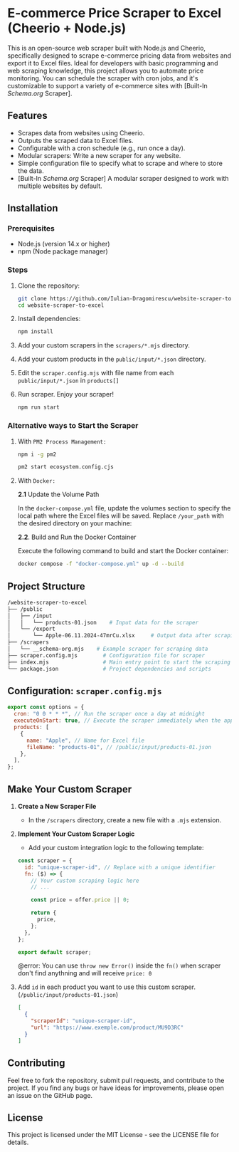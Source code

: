 # E-commerce Price Scraper to Excel (Cheerio + Node.js)

This is an open-source web scraper built with Node.js and Cheerio, specifically designed to scrape e-commerce pricing data from websites and export it to Excel files. Ideal for developers with basic programming and web scraping knowledge, this project allows you to automate price monitoring. You can schedule the scraper with cron jobs, and it's customizable to support a variety of e-commerce sites with [Built-In *Schema.org* Scraper].

## Features

- Scrapes data from websites using Cheerio.
- Outputs the scraped data to Excel files.
- Configurable with a cron schedule (e.g., run once a day).
- Modular scrapers: Write a new scraper for any website.
- Simple configuration file to specify what to scrape and where to store the data.
- [Built-In *Schema.org* Scraper] A modular scraper designed to work with multiple websites by default.

## Installation

### Prerequisites

- Node.js (version 14.x or higher)
- npm (Node package manager)

### Steps

1. Clone the repository:

   ```bash
   git clone https://github.com/Iulian-Dragomirescu/website-scraper-to-excel
   cd website-scraper-to-excel
   ```

2. Install dependencies:

   ```bash
   npm install
   ```

3. Add your custom scrapers in the `scrapers/*.mjs` directory.

4. Add your custom products in the `public/input/*.json` directory.

5. Edit the `scraper.config.mjs` with file name from each `public/input/*.json` in `products[]`

6. Run scraper. Enjoy your scraper!
   ```bash
   npm run start
   ```

### Alternative ways to Start the Scraper

1. With `PM2 Process Management:`

   ```bash
   npm i -g pm2

   pm2 start ecosystem.config.cjs
   ```

2. With `Docker:`

   **2.1** Update the Volume Path

   In the `docker-compose.yml` file, update the volumes section to specify the local path where the Excel files will be saved. Replace `/your_path` with the desired directory on your machine:

   **2.2**. Build and Run the Docker Container

   Execute the following command to build and start the Docker container:

   ```bash
   docker compose -f "docker-compose.yml" up -d --build
   ```

## Project Structure

```bash
/website-scraper-to-excel
├── /public
│   ├── /input
│   │   └── products-01.json    # Input data for the scraper
│   └── /export
│       └── Apple-06.11.2024-47mrCu.xlsx     # Output data after scraping
├── /scrapers
│   └── __schema-org.mjs    # Example scraper for scraping data
├── scraper.config.mjs        # Configuration file for scraper
├── index.mjs                 # Main entry point to start the scraping process
└── package.json              # Project dependencies and scripts
```

## Configuration: `scraper.config.mjs`

```javascript
export const options = {
  cron: "0 0 * * *", // Run the scraper once a day at midnight
  executeOnStart: true, // Execute the scraper immediately when the app starts // @default = false
  products: [
    {
      name: "Apple", // Name for Excel file
      fileName: "products-01", // /public/input/products-01.json
    },
  ],
};
```

## Make Your Custom Scraper

1. **Create a New Scraper File**

   - In the `/scrapers` directory, create a new file with a `.mjs` extension.

2. **Implement Your Custom Scraper Logic**

   - Add your custom integration logic to the following template:

   ```javascript
   const scraper = {
     id: "unique-scraper-id", // Replace with a unique identifier
     fn: ($) => {
       // Your custom scraping logic here
       // ...

       const price = offer.price || 0;

       return {
         price,
       };
     },
   };

   export default scraper;
   ```

   @error: You can use `throw new Error()` inside the `fn()` when scraper don't find anythning and will receive `price: 0`

3. Add `id` in each product you want to use this custom scraper. (`/public/input/products-01.json`)

   ```json
   [
     {
       "scraperId": "unique-scraper-id",
       "url": "https://www.exemple.com/product/MU9D3RC"
     }
   ]
   ```

## Contributing

Feel free to fork the repository, submit pull requests, and contribute to the project. If you find any bugs or have ideas for improvements, please open an issue on the GitHub page.

## License

This project is licensed under the MIT License - see the LICENSE file for details.
